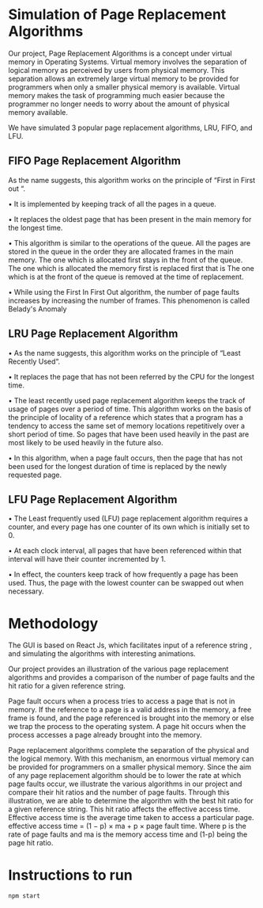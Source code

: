 # Simulation of Page Replacement Algorithms

Our project, Page Replacement Algorithms is a concept under virtual memory in Operating Systems. Virtual memory involves the separation of logical memory as perceived by users from physical memory. This separation allows an extremely large virtual memory to be provided for programmers when only a smaller physical memory is available. Virtual memory makes the task of programming much easier because the programmer no longer needs to worry about the amount of physical memory available.

We have simulated 3 popular page replacement algorithms, LRU, FIFO, and LFU.

## FIFO Page Replacement Algorithm

 As the name suggests, this algorithm works on the principle of “First in First out “.
 
• It is implemented by keeping track of all the pages in a queue. 

• It replaces the oldest page that has been present in the main memory for the longest time.

• This algorithm is similar to the operations of the queue. All the pages are stored
 in the queue in the order they are allocated frames in the main memory. The
 one which is allocated first stays in the front of the queue. The one which is
 allocated the memory first is replaced first that is
The one which is at the front of the queue is removed at the time of replacement.

• While using the First In First Out algorithm, the number of page faults increases by increasing the number of frames. This phenomenon is called Belady's Anomaly


## LRU Page Replacement Algorithm

• As the name suggests, this algorithm works on the principle of “Least Recently Used“.

• It replaces the page that has not been referred by the CPU for the longest time.

• The least recently used page replacement algorithm keeps the track of usage of pages over a period of time. This algorithm works on the basis of
the principle of locality of a reference which states that a program has a tendency to access the same set of memory locations repetitively over a short period of time. So pages that have been used heavily in the past are most likely to be used heavily in the future also.

• In this algorithm, when a page fault occurs, then the page that has not been used for the longest duration of time is replaced by the newly requested page.


## LFU Page Replacement Algorithm

• The Least frequently used (LFU) page replacement algorithm requires a counter, and
every page has one counter of its own which is initially set to 0.

• At each clock interval, all pages that have been referenced within that interval will have
their counter incremented by 1.

• In effect, the counters keep track of how frequently a page has been used. Thus, the
page with the lowest counter can be swapped out when necessary.

# Methodology

The GUI is based on React Js, which facilitates input of a reference string , and simulating the algorithms with interesting animations. 

Our project provides an illustration of the various page replacement algorithms and provides a comparison of the number of page faults and the hit ratio for a given reference string.

Page fault occurs when a process tries to access a page that is not in memory. If the reference to a page is a valid address in the memory, a free frame is found, and the page referenced is brought into the memory or else we trap the process to the operating system. A page hit occurs when the process accesses a page already brought into the memory.

Page replacement algorithms complete the separation of the physical and the logical memory. With this mechanism, an enormous virtual memory can be provided for programmers on a smaller physical memory.
Since the aim of any page replacement algorithm should be to lower the rate at which page faults occur, we illustrate the various algorithms in our project and compare their hit ratios and the number of page faults. Through this illustration, we are able to determine the algorithm with the best hit ratio for a given reference string. This hit ratio affects the effective access time. Effective access time is the average time taken to access a particular page.
effective access time = (1 − p) × ma + p × page fault time.
Where p is the rate of page faults and ma is the memory access time and (1-p) being the page hit ratio.


# Instructions to run

```
npm start

```
